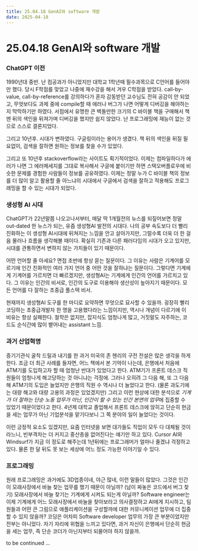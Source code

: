 ```yaml
---
title: 25.04.18 GenAI와 software 개발
date: 2025-04-18
---
```

# 25.04.18 GenAI와 software 개발
### ChatGPT 이전
1990년대 중반.
난 컴공과가 아니었지만 대학교 1학년때 필수과목으로 C언어를 들어야만 했다.
당시 F학점를 맞았고 나중에 재수강을 해서 겨우 C학점을 받았다.
call-by-value, call-by-reference를 강의하다가 혼자 감동받던 교수님도 전혀 공감이 안 되었고,
무엇보다도 과제 중에 compile할 때 에러나 버그가 나면 어떻게 디버깅을 해야하는지 막막하기만 하였다.
서점에서 유명한 큰 벽돌만한 크기의 C 바이블 책을 구매해서 책 맨 뒤의 색인을 뒤져가며
디버깅을 했지만 쉽지 않았다.
난 프로그래밍에 재능이 없는 것으로 스스로 결론지었다.

그리고 10년후.
시대가 변하였다. 구글링이라는 용어가 생겼다.
책 뒤의 색인을 뒤질 필요없이, 검색을 잘하면 원하는 정보를 찾을 수가 있었다.

그리고 또 10년후 stackoverflow라는 사이트도 획기적이었다.
이제는 컴파일하다가 에러가 나면 그 에러메세지를 그대로 복사해서 
구글에 붙이기만 하면 스택오버플로우에 비슷한 문제를 경험한 사람들이 정보를 공유하였다.
이제는 정말 누가 C 바이블 책의 정보를 더 많이 알고 활용할 줄 아느냐의 시대에서
구글에서 검색을 잘하고 적용해도 프로그래밍을 할 수 있는 시대가 되었다.

### 생성형 AI 시대
ChatGPT가 22년말쯤 나오고나서부터, 매달 딱 1개월전의 뉴스를 되짚어보면 정말 out-dated 한 뉴스가 되는, 유즘 생성형AI 발전의 시대다.
나의 공부 속도보다 더 빨리 진화하는 이 생성형 AI시대에 뒤쳐지는 느낌을 안고 살아가지만, 그럴수록 더욱 더 한 걸음 물러나 흐름을 생각해볼 때이다.
확실히 기존과 다른 패러다임의 시대가 오고 있지만, 시대를 관통하면서 변하지 않는 가치들이 있기 때문이다.

어떤 언어할 줄 아세요? 면접 초반에 항상 묻는 질문이다.
그 이유는 사람은 기계어를 모르기에 인간 친화적인 여러 가지 언어 중 어떤 것을 잘하냐는 질문이다.
그렇다면 기계에게 기계어를 가르치면 더 빠르겠지만, 생성형AI는 기계에게 인간의 언어를 가르치고 있다.
그 이유는 인간의 비서로, 인간의 도구로 이용해야 생산성이 높아지기 때문이다.
모든 언어를 다 잘하는 초중급 풀스택 비서.

현재까지 생성형AI 도구를 한 마디로 요약하면 무엇으로 묘사할 수 있을까. 
굉장히 빨리 코딩하는 초중급개발자 한 명을 고용했다라는 느낌이지만, 역시나 개념이 다르기에 이 비유는 항상 실패한다.
철학은 없지만, 잡지식도 엄청나게 많고, 거짓말도 자주하는, 코드도 순식간에 많이 뱉어내는 assistant 느낌.

### 과거 산업혁명
증기기관식 굴착 드릴과 내기를 한 과거 미국의 존 헨리의 구전 전설은 많은 생각을 하게 한다.
조금 더 최근 사례를 들자면, 어느 책에서 본 기억이 나는데, 은행에서 처음에 ATM기를 도입하고자 할 때 엄청난 반대가 있었다고 한다. ATM기가 프론트 데스크 직원들이 엄청나게 해고당하는 것 아니냐는 걱정에.
그러나 오히려 그 다음 해, 또 그 다음 해 ATM기의 도입은 늘었지만 은행의 직원 수 역시나 더 늘었다고 한다. (물론 과도기에는 대량 해고와 대량 고용의 과정은 있었겠지만)
그리고 이런 현상에 대한 분석으로 *기계가 더 잘하는 단순 노동 업무가 아닌, 인간이 할 수 있는 인간 본연의 업무*에 집중할 수 있었기 때문이었다고 한다. 4년제 대학교 졸업해서 프론트 데스크에 앉히고 단순히 현금을 세는 업무가 아닌 기업분석을 맡기다보니 그 쪽 분야의 일이 늘었다는 것이다.

이런 긍정적 요소도 있겠지만, 요즘 인터넷을 보면 대가들도 직업이 모두 다 대체될 것이라느니, 빈부격차는 더 커지고 중산층을 없어진다는 얘기만 하고 있다.
Cursor AI와 Windsurf가 지금 이 정도로 해주는데 1년뒤에는 프로그래머가 얼마나 줄겠냐 걱정하고 있다. 물론 한 달 뒤도 못 보는 세상에 어느 정도 가능한 이야기일 수 있다.

### 프로그래밍
원래 프로그래밍은 과거에도 3D업종이네, 야근 많네, 이런 말들이 많았다.
그것은 인간이 모래사장에서 바늘 찾는 업무를 했기 때문이 아닐까? (남이 짜놓은 코드에서 버그 찾기)
모래사장에서 바늘 찾기는 기계에게 시켜도 되는게 아닐까?
Software engineer는 이제 기계에게 어느 모래사장에서 바늘을 찾아보라고 의사결정하고 AI에게 지시하고, 팀원들과 어떤 큰 그림으로 애플리케이션을 구성할까에 대한 커뮤니케이션 업무에 더 집중할 수 있지 않을까?
코딩은 어차피 Software developer 업무의 가장 큰 부분이었지만 전부는 아니었다.
자기 자리에 위협을 느끼고 있다면, 과거 자신이 은행에서 단순히 현금을 세는 업무, 즉 단순 코더가 아닌지부터 되물어야 하지 않을까.

to be continued ...
